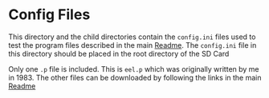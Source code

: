 # Config Files
This directory and the child directories contain the `config.ini` files used to test the program files described in the main [Readme](../README.md). The `config.ini` file in this directory should be placed in the root directory of the SD Card

Only one `.p` file is included. This is `eel.p` which was originally written by me in 1983. The other files can be downloaded by following the links in the main [Readme](../README.md)